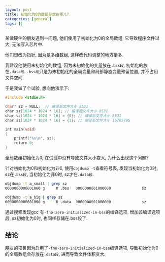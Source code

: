 ```yaml
---
layout: post
title: 初始化为0的数组存放在哪儿?
categories: [general]
tags: []
---
```


某做硬件的朋友遇到一问题, 他们使用了初始化为0的全局数组, 它导致程序文件过大, 无法写入芯片中.

他们想改为指针, 因为是多维数组, 这样改代码调整的地方挺多.

我建议他使用未初始化的数组, 因为未初始化的变量放在`.bss段`, 初始化的放在`.data段`. `.bss段`只是为未初始化的全局变量和局部静态变量预留位置, 并不占用文件空间.

于是我做了个试验, 想向他演示下:

```c
#include <stdio.h>

char* sz = NULL;  // 编译后文件大小 8531
char sz[1024 * 1024 * 16]; // 编译后文件大小 8531
char sz[1024 * 1024 * 16] = {0}; // 编译后文件大小 8531
char sz[1024 * 1024 * 16] = {1}; // 编译后文件大小 16785795

int main(void)
{
    printf("%s\n", sz); 
    return 0;
}
```

全局数组初始化为0, 在试验中没有导致文件大小变大, 为什么出现这个问题?

针对初始化为0和初始化为非0, 使用`objdump -t`查看符号表, 发现当初始化为0时, sz在`.bss段`, 当初始化为非0时, sz才在`.data段`.

```bash
objdump -t a_small | grep sz
0000000000601060 g     O .bss   0000000001000000              sz

objdump -t a_big | grep sz
0000000000601060 g     O .data  0000000001000000              sz
```

通过搜索发现gcc 有`-fno-zero-initialized-in-bss`的编译选项, 增加该编译选项后, sz初始化为0时, 也同样存储在.bss段了.

## 结论

朋友的项目因为启用了`-fno-zero-initialized-in-bss`编译选项, 导致初始化为0的全局数组会存放在`.data段`, 进而导致文件体积变大.
